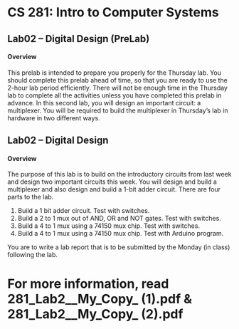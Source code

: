 # CS 281: Intro to Computer Systems

## Lab02 – Digital Design (PreLab)

#### Overview

This prelab is intended to prepare you properly for the Thursday lab. You should complete this prelab ahead
of time, so that you are ready to use the 2-hour lab period efficiently. There will not be enough time in the
Thursday lab to complete all the activities unless you have completed this prelab in advance.
In this second lab, you will design an important circuit: a multiplexer. You will be required to build the
multiplexer in Thursday’s lab in hardware in two different ways.


## Lab02 – Digital Design

#### Overview

The purpose of this lab is to build on the introductory circuits from last week and design two important circuits
this week. You will design and build a multiplexer and also design and build a 1-bit adder circuit. There are
four parts to the lab.
1. Build a 1 bit adder circuit. Test with switches.
2. Build a 2 to 1 mux out of AND, OR and NOT gates. Test with switches.
3. Build a 4 to 1 mux using a 74150 mux chip. Test with switches.
4. Build a 4 to 1 mux using a 74150 mux chip. Test with Arduino program.

You are to write a lab report that is to be submitted by the Monday (in class) following the lab.

# For more information, read 281_Lab2__My_Copy_ (1).pdf & 281_Lab2__My_Copy_ (2).pdf
